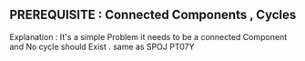 ## PREREQUISITE : Connected Components , Cycles 

Explanation : It's a simple Problem it needs to be a connected Component and No cycle should Exist .
same as SPOJ PT07Y
